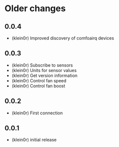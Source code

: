 # Older changes
## 0.0.4

* (klein0r) Improved discovery of comfoairq devices

## 0.0.3

* (klein0r) Subscribe to sensors
* (klein0r) Units for sensor values
* (klein0r) Get version information
* (klein0r) Control fan speed
* (klein0r) Control fan boost

## 0.0.2

* (klein0r) First connection

## 0.0.1

* (klein0r) initial release
